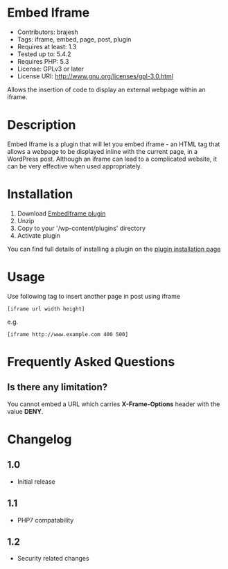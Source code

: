 # Embed Iframe

* Contributors: brajesh
* Tags: iframe, embed, page, post, plugin
* Requires at least: 1.3
* Tested up to: 5.4.2
* Requires PHP: 5.3
* License: GPLv3 or later
* License URI: http://www.gnu.org/licenses/gpl-3.0.html

Allows the insertion of code to display an external webpage within an iframe.

# Description

Embed Iframe is a plugin that will let you embed iframe - an HTML tag that allows a webpage to be displayed inline with the current page, in a WordPress post. Although an iframe can lead to a complicated website, it can be very effective when used appropriately.

# Installation

1. Download [EmbedIframe plugin](http://downloads.wordpress.org/plugin/embed-iframe.zip)
1. Unzip
1. Copy to your '/wp-content/plugins' directory
1. Activate plugin

You can find full details of installing a plugin on the [plugin installation page](https://wordpress.org/support/article/managing-plugins/)

# Usage

Use following tag to insert another page in post using iframe

`[iframe url width height]`

e.g.

`[iframe http://www.example.com 400 500]`

# Frequently Asked Questions

## Is there any limitation?

You cannot embed a URL which carries **X-Frame-Options** header with the value **DENY**.

# Changelog
 
## 1.0
* Initial release

## 1.1
* PHP7 compatability

## 1.2
* Security related changes
